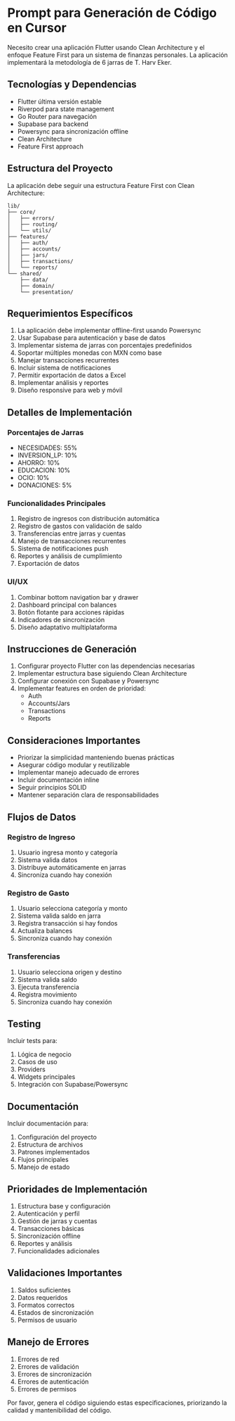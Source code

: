# Prompt para Generación de Código en Cursor

Necesito crear una aplicación Flutter usando Clean Architecture y el enfoque Feature First para un sistema de finanzas personales. La aplicación implementará la metodología de 6 jarras de T. Harv Eker.

## Tecnologías y Dependencias

- Flutter última versión estable
- Riverpod para state management
- Go Router para navegación
- Supabase para backend
- Powersync para sincronización offline
- Clean Architecture
- Feature First approach

## Estructura del Proyecto

La aplicación debe seguir una estructura Feature First con Clean Architecture:

```
lib/
├── core/
│   ├── errors/
│   ├── routing/
│   └── utils/
├── features/
│   ├── auth/
│   ├── accounts/
│   ├── jars/
│   ├── transactions/
│   └── reports/
└── shared/
    ├── data/
    ├── domain/
    └── presentation/
```

## Requerimientos Específicos

1. La aplicación debe implementar offline-first usando Powersync
2. Usar Supabase para autenticación y base de datos
3. Implementar sistema de jarras con porcentajes predefinidos
4. Soportar múltiples monedas con MXN como base
5. Manejar transacciones recurrentes
6. Incluir sistema de notificaciones
7. Permitir exportación de datos a Excel
8. Implementar análisis y reportes
9. Diseño responsive para web y móvil

## Detalles de Implementación

### Porcentajes de Jarras
- NECESIDADES: 55%
- INVERSION_LP: 10%
- AHORRO: 10%
- EDUCACION: 10%
- OCIO: 10%
- DONACIONES: 5%

### Funcionalidades Principales
1. Registro de ingresos con distribución automática
2. Registro de gastos con validación de saldo
3. Transferencias entre jarras y cuentas
4. Manejo de transacciones recurrentes
5. Sistema de notificaciones push
6. Reportes y análisis de cumplimiento
7. Exportación de datos

### UI/UX
1. Combinar bottom navigation bar y drawer
2. Dashboard principal con balances
3. Botón flotante para acciones rápidas
4. Indicadores de sincronización
5. Diseño adaptativo multiplataforma

## Instrucciones de Generación

1. Configurar proyecto Flutter con las dependencias necesarias
2. Implementar estructura base siguiendo Clean Architecture
3. Configurar conexión con Supabase y Powersync
4. Implementar features en orden de prioridad:
   - Auth
   - Accounts/Jars
   - Transactions
   - Reports

## Consideraciones Importantes

- Priorizar la simplicidad manteniendo buenas prácticas
- Asegurar código modular y reutilizable
- Implementar manejo adecuado de errores
- Incluir documentación inline
- Seguir principios SOLID
- Mantener separación clara de responsabilidades

## Flujos de Datos

### Registro de Ingreso
1. Usuario ingresa monto y categoría
2. Sistema valida datos
3. Distribuye automáticamente en jarras
4. Sincroniza cuando hay conexión

### Registro de Gasto
1. Usuario selecciona categoría y monto
2. Sistema valida saldo en jarra
3. Registra transacción si hay fondos
4. Actualiza balances
5. Sincroniza cuando hay conexión

### Transferencias
1. Usuario selecciona origen y destino
2. Sistema valida saldo
3. Ejecuta transferencia
4. Registra movimiento
5. Sincroniza cuando hay conexión

## Testing

Incluir tests para:
1. Lógica de negocio
2. Casos de uso
3. Providers
4. Widgets principales
5. Integración con Supabase/Powersync

## Documentación

Incluir documentación para:
1. Configuración del proyecto
2. Estructura de archivos
3. Patrones implementados
4. Flujos principales
5. Manejo de estado

## Prioridades de Implementación

1. Estructura base y configuración
2. Autenticación y perfil
3. Gestión de jarras y cuentas
4. Transacciones básicas
5. Sincronización offline
6. Reportes y análisis
7. Funcionalidades adicionales

## Validaciones Importantes

1. Saldos suficientes
2. Datos requeridos
3. Formatos correctos
4. Estados de sincronización
5. Permisos de usuario

## Manejo de Errores

1. Errores de red
2. Errores de validación
3. Errores de sincronización
4. Errores de autenticación
5. Errores de permisos

Por favor, genera el código siguiendo estas especificaciones, priorizando la calidad y mantenibilidad del código.
